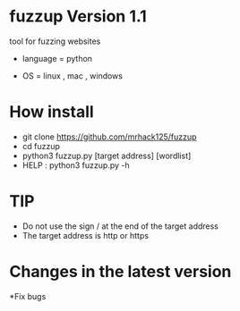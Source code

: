 # fuzzup Version 1.1

tool for fuzzing websites 

* language = python

* OS = linux , mac , windows 



# How install 

* git clone https://github.com/mrhack125/fuzzup
* cd fuzzup
* python3 fuzzup.py [target address] [wordlist]
* HELP : python3 fuzzup.py -h


# TIP

* Do not use the sign / at the end of the target address
* The target address is http or https

# Changes in the latest version

*Fix bugs
